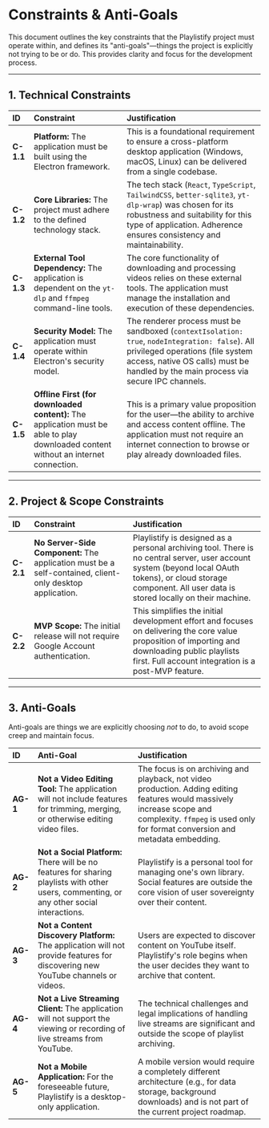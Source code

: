 # Constraints & Anti-Goals

This document outlines the key constraints that the Playlistify project must operate within, and defines its "anti-goals"—things the project is explicitly not trying to be or do. This provides clarity and focus for the development process.

---

## 1. Technical Constraints

| ID          | Constraint                                                              | Justification                                                                                                                                                                                                   |
| :---------- | :---------------------------------------------------------------------- | :-------------------------------------------------------------------------------------------------------------------------------------------------------------------------------------------------------------- |
| **C-1.1**   | **Platform:** The application must be built using the Electron framework. | This is a foundational requirement to ensure a cross-platform desktop application (Windows, macOS, Linux) can be delivered from a single codebase.                                                                |
| **C-1.2**   | **Core Libraries:** The project must adhere to the defined technology stack. | The tech stack (`React`, `TypeScript`, `TailwindCSS`, `better-sqlite3`, `yt-dlp-wrap`) was chosen for its robustness and suitability for this type of application. Adherence ensures consistency and maintainability. |
| **C-1.3**   | **External Tool Dependency:** The application is dependent on the `yt-dlp` and `ffmpeg` command-line tools. | The core functionality of downloading and processing videos relies on these external tools. The application must manage the installation and execution of these dependencies.                                                |
| **C-1.4**   | **Security Model:** The application must operate within Electron's security model. | The renderer process must be sandboxed (`contextIsolation: true`, `nodeIntegration: false`). All privileged operations (file system access, native OS calls) must be handled by the main process via secure IPC channels. |
| **C-1.5**   | **Offline First (for downloaded content):** The application must be able to play downloaded content without an internet connection. | This is a primary value proposition for the user—the ability to archive and access content offline. The application must not require an internet connection to browse or play already downloaded files.                  |

---

## 2. Project & Scope Constraints

| ID          | Constraint                                                              | Justification                                                                                                                                                                                                   |
| :---------- | :---------------------------------------------------------------------- | :-------------------------------------------------------------------------------------------------------------------------------------------------------------------------------------------------------------- |
| **C-2.1**   | **No Server-Side Component:** The application must be a self-contained, client-only desktop application. | Playlistify is designed as a personal archiving tool. There is no central server, user account system (beyond local OAuth tokens), or cloud storage component. All user data is stored locally on their machine.       |
| **C-2.2**   | **MVP Scope:** The initial release will not require Google Account authentication. | This simplifies the initial development effort and focuses on delivering the core value proposition of importing and downloading public playlists first. Full account integration is a post-MVP feature.            |

---

## 3. Anti-Goals

Anti-goals are things we are explicitly choosing *not* to do, to avoid scope creep and maintain focus.

| ID          | Anti-Goal                                                                | Justification                                                                                                                                                                                                   |
| :---------- | :----------------------------------------------------------------------- | :-------------------------------------------------------------------------------------------------------------------------------------------------------------------------------------------------------------- |
| **AG-1**    | **Not a Video Editing Tool:** The application will not include features for trimming, merging, or otherwise editing video files. | The focus is on archiving and playback, not video production. Adding editing features would massively increase scope and complexity. `ffmpeg` is used only for format conversion and metadata embedding.         |
| **AG-2**    | **Not a Social Platform:** There will be no features for sharing playlists with other users, commenting, or any other social interactions. | Playlistify is a personal tool for managing one's own library. Social features are outside the core vision of user sovereignty over their content.                                                              |
| **AG-3**    | **Not a Content Discovery Platform:** The application will not provide features for discovering new YouTube channels or videos. | Users are expected to discover content on YouTube itself. Playlistify's role begins when the user decides they want to archive that content.                                                                      |
| **AG-4**    | **Not a Live Streaming Client:** The application will not support the viewing or recording of live streams from YouTube. | The technical challenges and legal implications of handling live streams are significant and outside the scope of playlist archiving.                                                                                |
| **AG-5**    | **Not a Mobile Application:** For the foreseeable future, Playlistify is a desktop-only application. | A mobile version would require a completely different architecture (e.g., for data storage, background downloads) and is not part of the current project roadmap.                                                     |